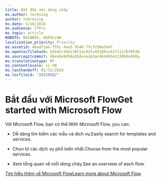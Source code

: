 ```yaml
---
title: Bắt đầu với dòng chảy
ms.author: toresing
author: tomresing
ms.date: 5/18/2018
ms.audience: ITPro
ms.topic: article
ROBOTS: NOINDEX, NOFOLLOW
localization_priority: Priority
ms.assetid: 46adf2ae-f55c-4ae5-9540-7fcfcb0a3e4f
ms.openlocfilehash: b2b92c3b612651ac925c05189ce5271117bf0fd8
ms.sourcegitcommit: d6ea5e9458a2b8ceaab3ac4bd483e1130b9a398a
ms.translationtype: MT
ms.contentlocale: vi-VN
ms.lasthandoff: 01/15/2019
ms.locfileid: "28320582"
---
```

# <a name="get-started-with-microsoft-flow"></a><span data-ttu-id="ff672-102">Bắt đầu với Microsoft Flow</span><span class="sxs-lookup"><span data-stu-id="ff672-102">Get started with Microsoft Flow</span></span>

<span data-ttu-id="ff672-103">Với Microsoft Flow, bạn có thể:</span><span class="sxs-lookup"><span data-stu-id="ff672-103">With Microsoft Flow, you can:</span></span>
  
- <span data-ttu-id="ff672-104">Dễ dàng tìm kiếm các mẫu và dịch vụ.</span><span class="sxs-lookup"><span data-stu-id="ff672-104">Easily search for templates and services.</span></span>
    
- <span data-ttu-id="ff672-105">Chọn từ các dịch vụ phổ biến nhất.</span><span class="sxs-lookup"><span data-stu-id="ff672-105">Choose from the most popular services.</span></span>
    
- <span data-ttu-id="ff672-106">Xem tổng quan về mỗi dòng chảy.</span><span class="sxs-lookup"><span data-stu-id="ff672-106">See an overview of each flow.</span></span>
    
[<span data-ttu-id="ff672-107">Tìm hiểu thêm về Microsoft Flow</span><span class="sxs-lookup"><span data-stu-id="ff672-107">Learn more about Microsoft Flow</span></span>](https://go.microsoft.com/fwlink/?linkid=874446)
  

